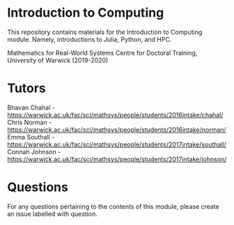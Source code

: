 # Introduction to Computing
This repository contains materials for the Introduction to Computing module. Namely, introductions to Julia, Python, and HPC.

Mathematics for Real-World Systems Centre for Doctoral Training, University of Warwick (2019-2020)

# Tutors
Bhavan Chahal - https://warwick.ac.uk/fac/sci/mathsys/people/students/2016intake/chahal/  
Chris Norman - https://warwick.ac.uk/fac/sci/mathsys/people/students/2016intake/norman/  
Emma Southall - https://warwick.ac.uk/fac/sci/mathsys/people/students/2017intake/southall/  
Connah Johnson - https://warwick.ac.uk/fac/sci/mathsys/people/students/2017intake/johnson/  

# Questions
For any questions pertaining to the contents of this module, please create an issue labelled with question.

